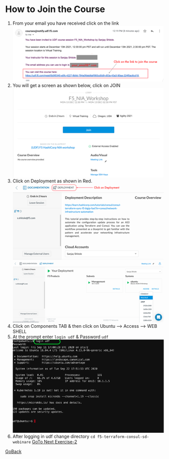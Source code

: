 # How to Join the Course

1. From your email you have received click on the link
   ![alt text](../images/emailclick.png)
2. You will get a screen as shown below, click on JOIN
   ![alt text](../images/click_on_join.png)
3. Click on Deployment as shown in Red.
   ![alt text](../images/click_ondeployment.png)
   ![alt text](../images/your_deployment.png)
4. Click on Components TAB & then click on Ubuntu --> Access --> WEB SHELL
5. At the prompt enter ``` login udf ``` & Password ``` udf ```
   ![alt text](../images/less1-4.png)
6. After logging in udf change directory ```cd f5-terraform-consul-sd-webinare```
[GoTo Next Exercise-2](2-ex)

[GoBack](../index.md)

